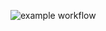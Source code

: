 ![example workflow](https://github.com/Kaun/hexlet-my-first-workflow/actions/workflows/hello-world.yml/badge.svg)